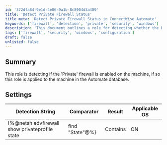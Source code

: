 ```yaml
---
id: '372dfa84-9e1d-4e86-9a1b-8c8904d3a489'
title: 'Detect Private Firewall Status'
title_meta: 'Detect Private Firewall Status in ConnectWise Automate'
keywords: ['firewall', 'detection', 'private', 'security', 'windows']
description: 'This document outlines a role for detecting whether the Private firewall is enabled on a machine. If the firewall is active, the role is applied to the machine within the ConnectWise Automate database. It includes specific detection strings and settings for implementation.'
tags: ['firewall', 'security', 'windows', 'configuration']
draft: false
unlisted: false
---
```

## Summary

This role is detecting if the 'Private' firewall is enabled on the machine, if so this role is applied to the machine in the Automate database.

## Settings

| Detection String                                         | Comparator | Result | Applicable OS |
|---------------------------------------------------------|------------|--------|----------------|
| {%@netsh advfirewall show privateprofile state| find "State"@%} | Contains   | ON     | Windows        |







